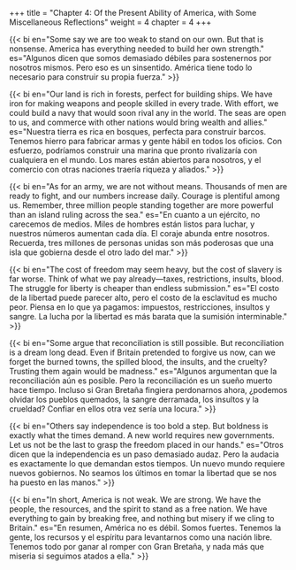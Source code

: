 +++
title = "Chapter 4: Of the Present Ability of America, with Some Miscellaneous Reflections"
weight = 4
chapter = 4
+++

{{< bi en="Some say we are too weak to stand on our own. But that is nonsense. America has everything needed to build her own strength." es="Algunos dicen que somos demasiado débiles para sostenernos por nosotros mismos. Pero eso es un sinsentido. América tiene todo lo necesario para construir su propia fuerza." >}}

{{< bi en="Our land is rich in forests, perfect for building ships. We have iron for making weapons and people skilled in every trade. With effort, we could build a navy that would soon rival any in the world. The seas are open to us, and commerce with other nations would bring wealth and allies." es="Nuestra tierra es rica en bosques, perfecta para construir barcos. Tenemos hierro para fabricar armas y gente hábil en todos los oficios. Con esfuerzo, podríamos construir una marina que pronto rivalizaría con cualquiera en el mundo. Los mares están abiertos para nosotros, y el comercio con otras naciones traería riqueza y aliados." >}}

{{< bi en="As for an army, we are not without means. Thousands of men are ready to fight, and our numbers increase daily. Courage is plentiful among us. Remember, three million people standing together are more powerful than an island ruling across the sea." es="En cuanto a un ejército, no carecemos de medios. Miles de hombres están listos para luchar, y nuestros números aumentan cada día. El coraje abunda entre nosotros. Recuerda, tres millones de personas unidas son más poderosas que una isla que gobierna desde el otro lado del mar." >}}

{{< bi en="The cost of freedom may seem heavy, but the cost of slavery is far worse. Think of what we pay already—taxes, restrictions, insults, blood. The struggle for liberty is cheaper than endless submission." es="El costo de la libertad puede parecer alto, pero el costo de la esclavitud es mucho peor. Piensa en lo que ya pagamos: impuestos, restricciones, insultos y sangre. La lucha por la libertad es más barata que la sumisión interminable." >}}

{{< bi en="Some argue that reconciliation is still possible. But reconciliation is a dream long dead. Even if Britain pretended to forgive us now, can we forget the burned towns, the spilled blood, the insults, and the cruelty? Trusting them again would be madness." es="Algunos argumentan que la reconciliación aún es posible. Pero la reconciliación es un sueño muerto hace tiempo. Incluso si Gran Bretaña fingiera perdonarnos ahora, ¿podemos olvidar los pueblos quemados, la sangre derramada, los insultos y la crueldad? Confiar en ellos otra vez sería una locura." >}}

{{< bi en="Others say independence is too bold a step. But boldness is exactly what the times demand. A new world requires new governments. Let us not be the last to grasp the freedom placed in our hands." es="Otros dicen que la independencia es un paso demasiado audaz. Pero la audacia es exactamente lo que demandan estos tiempos. Un nuevo mundo requiere nuevos gobiernos. No seamos los últimos en tomar la libertad que se nos ha puesto en las manos." >}}

{{< bi en="In short, America is not weak. We are strong. We have the people, the resources, and the spirit to stand as a free nation. We have everything to gain by breaking free, and nothing but misery if we cling to Britain." es="En resumen, América no es débil. Somos fuertes. Tenemos la gente, los recursos y el espíritu para levantarnos como una nación libre. Tenemos todo por ganar al romper con Gran Bretaña, y nada más que miseria si seguimos atados a ella." >}}
